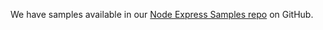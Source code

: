 We have samples available in our [Node Express Samples repo](https://github.com/okta/samples-nodejs-express-4/tree/master/okta-hosted-login) on GitHub.
